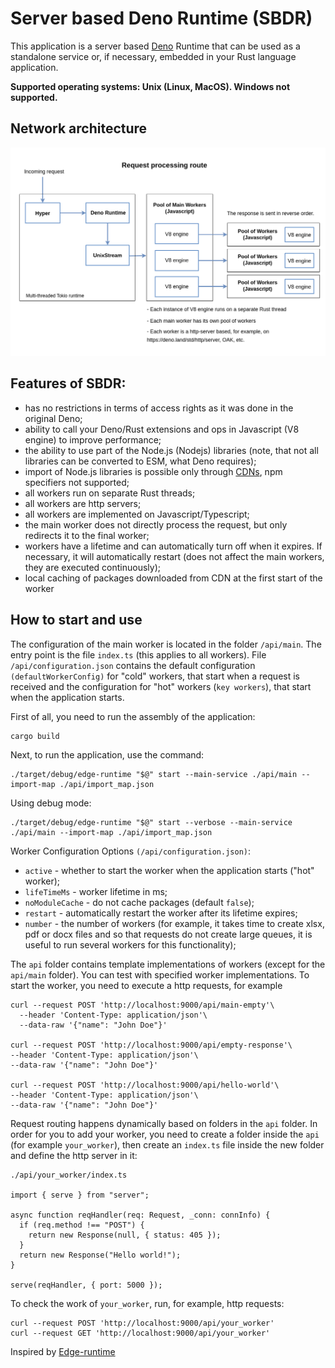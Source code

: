 # Server based Deno Runtime (SBDR)

This application is a server based [Deno](https://deno.land) Runtime that can be used as a standalone service or, if necessary, embedded in your Rust language application. 

**Supported operating systems: Unix (Linux, MacOS). Windows not supported.**

## Network architecture

![Request processing route](https://github.com/eugenever/server-based-deno/blob/master/sbdeno.png?raw=true)

## Features of SBDR:
- has no restrictions in terms of access rights as it was done in the original Deno;
- ability to call your Deno/Rust extensions and ops in Javascript (V8 engine) to improve performance;
- the ability to use part of the Node.js (Nodejs) libraries (note, that not all libraries can be converted to ESM, what Deno requires);
- import of Node.js libraries is possible only through [CDNs](https://deno.com/manual@v1.34.0/node/cdns), npm specifiers not supported;
- all workers run on separate Rust threads;
- all workers are http servers;
- all workers are implemented on Javascript/Typescript;
- the main worker does not directly process the request, but only redirects it to the final worker;
- workers have a lifetime and can automatically turn off when it expires. If necessary, it will automatically restart (does not affect the main workers, they are executed continuously);
- local caching of packages downloaded from CDN at the first start of the worker

## How to start and use
The configuration of the main worker is located in the folder `/api/main`. The entry point is the file `index.ts` (this applies to all workers). File `/api/configuration.json` contains the default configuration `(defaultWorkerConfig)` for "cold" workers, that start when a request is received and the configuration for "hot" workers (`key workers`), that start when the application starts. 

First of all, you need to run the assembly of the application:
```
cargo build
```
Next, to run the application, use the command:
```
./target/debug/edge-runtime "$@" start --main-service ./api/main --import-map ./api/import_map.json
```
Using debug mode:
```
./target/debug/edge-runtime "$@" start --verbose --main-service ./api/main --import-map ./api/import_map.json
```
Worker Configuration Options `(/api/configuration.json)`:
  - `active` - whether to start the worker when the application starts ("hot" worker);
  - `lifeTimeMs` - worker lifetime in ms;
  - `noModuleCache` - do not cache packages (default `false`);
  - `restart` - automatically restart the worker after its lifetime expires;
  - `number` - the number of workers (for example, it takes time to create xlsx, pdf or docx files and so that requests do not create large queues, it is useful to run several workers for this functionality);

The `api` folder contains template implementations of workers (except for the `api/main` folder). You can test with specified worker implementations. To start the worker, you need to execute a http requests, for example
```
curl --request POST 'http://localhost:9000/api/main-empty'\
  --header 'Content-Type: application/json'\
  --data-raw '{"name": "John Doe"}'
  
curl --request POST 'http://localhost:9000/api/empty-response'\
--header 'Content-Type: application/json'\
--data-raw '{"name": "John Doe"}'

curl --request POST 'http://localhost:9000/api/hello-world'\
--header 'Content-Type: application/json'\
--data-raw '{"name": "John Doe"}'
```
Request routing happens dynamically based on folders in the `api` folder. In order for you to add your worker, you need to create a folder inside the `api` (for example `your_worker`), then create an `index.ts` file inside the new folder and define the http server in it:
```
./api/your_worker/index.ts

import { serve } from "server";

async function reqHandler(req: Request, _conn: connInfo) {  
  if (req.method !== "POST") {
    return new Response(null, { status: 405 });
  }
  return new Response("Hello world!");
}

serve(reqHandler, { port: 5000 });
```
To check the work of `your_worker`, run, for example, http requests:
```
curl --request POST 'http://localhost:9000/api/your_worker'
curl --request GET 'http://localhost:9000/api/your_worker'
```



Inspired by [Edge-runtime](https://github.com/supabase/edge-runtime)